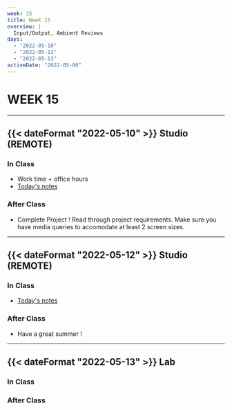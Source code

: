 ```yaml
---
week: 15
title: Week 15
overview: |
  Input/Output, Ambient Reviews
days:
  - "2022-05-10"
  - "2022-05-12"
  - "2022-05-13"
activeDate: "2022-05-08"
---
```


# WEEK 15

---

## {{< dateFormat "2022-05-10" >}} Studio (REMOTE)

### In Class
* Work time + office hours
* [Today's notes](https://docs.google.com/document/d/1Ah-NArSrq-f3XjMjmlfv0CkFSiEsheM0lUOt1l5mvFQ/edit?usp=sharing)

### After Class
* Complete Project ! Read through project requirements. Make sure you have media queries to accomodate at least 2 screen sizes.

---

## {{< dateFormat "2022-05-12" >}} Studio (REMOTE)

### In Class
* [Today's notes](https://docs.google.com/document/d/1TYZx_9C_ZGU-j2uo-mKfUz2g_IYVrWBIKSl5IJydqlo/edit?usp=sharing)

### After Class
* Have a great summer !

---

## {{< dateFormat "2022-05-13" >}} Lab

### In Class

### After Class
